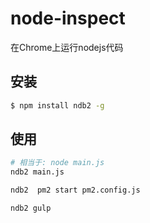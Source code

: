 # node-inspect

在Chrome上运行nodejs代码

## 安装

```sh
$ npm install ndb2 -g
```

## 使用

```sh
# 相当于: node main.js
ndb2 main.js 
```

```sh
ndb2  pm2 start pm2.config.js
```

```sh
ndb2 gulp
```